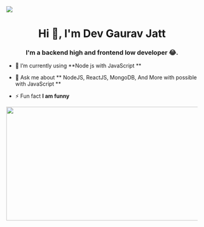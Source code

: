 <img src="https://i.pinimg.com/1200x/09/76/15/09761501f31eaf1c9995925a4dbb7dbf.jpg">

<h1 align="center">Hi 👋, I'm Dev Gaurav Jatt</h1>
<h3 align="center">I'm a backend high and frontend low developer 😂.</h3>

- 🌱 I’m currently using **Node js with JavaScript **


- 💬 Ask me about ** NodeJS, ReactJS, MongoDB, And More with possible with JavaScript  **

- ⚡ Fun fact **I am funny**


<img src="https://github-readme-stats.vercel.app/api/top-langs/?username=devgauravjatt&layout=donut" width="900" height="300">

